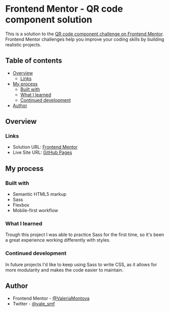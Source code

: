 # Frontend Mentor - QR code component solution

This is a solution to the [QR code component challenge on Frontend Mentor](https://www.frontendmentor.io/challenges/qr-code-component-iux_sIO_H). Frontend Mentor challenges help you improve your coding skills by building realistic projects. 

## Table of contents

- [Overview](#overview)
  - [Links](#links)
- [My process](#my-process)
  - [Built with](#built-with)
  - [What I learned](#what-i-learned)
  - [Continued development](#continued-development)
- [Author](#author)

## Overview

### Links

- Solution URL: [Frontend Mentor](https://your-solution-url.com)
- Live Site URL: [GitHub Pages](https://valeriamontoya.github.io/qr-code-component/)

## My process

### Built with

- Semantic HTML5 markup
- Sass
- Flexbox
- Mobile-first workflow

### What I learned

Trough this project I was able to practice Sass for the first time, so it's been a great experience working differently with styles.

### Continued development

In future projects I'd like to keep using Sass to write CSS, as it allows for more modularity and makes the code easier to maintain.

## Author

- Frontend Mentor - [@ValeriaMontoya](https://www.frontendmentor.io/profile/ValeriaMontoya)
- Twitter - [@vale_smf](https://twitter.com/vale_smf)